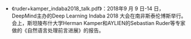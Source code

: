 + 《ruder+kamper_indaba2018_talk.pdf》：2018年9 月 9 日-14 日，DeepMind主办的Deep Learning Indaba 2018 大会在南非斯泰伦博斯举行。会上，斯坦陵布什大学Herman Kamper和AYLIEN的Sebastian Ruder等专家做的《自然语言处理前言进展》的报告。

